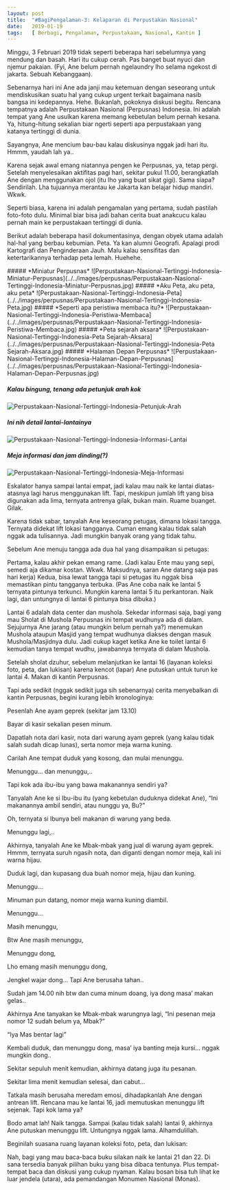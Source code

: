 ```yaml
---
layout: post
title:  "#BagiPengalaman-3: Kelaparan di Perpustakan Nasional"
date:   2019-01-19
tags:   [ Berbagi, Pengalaman, Perpustakaan, Nasional, Kantin ]
---
```

<p class="intro"><span class="dropcap">M</span>inggu, 3 Februari 2019 tidak seperti beberapa hari sebelumnya yang mendung dan basah. Hari itu cukup cerah. Pas banget buat nyuci dan njemur pakaian. (Fyi, Ane belum pernah ngelaundry lho selama ngekost di jakarta. Sebuah Kebanggaan).
</p>
<p>
Sebenarnya hari ini Ane ada janji mau ketemuan dengan seseorang untuk mendiskusikan suatu hal yang cukup urgent terkait bagaimana nasib bangsa ini kedepannya. Hehe. Bukanlah, pokoknya diskusi begitu. Rencana tempatnya adalah Perpustakaan Nasional (Perpusnas) Indonesia. Ini adalah tempat yang Ane usulkan karena memang kebetulan belum pernah kesana. Ya, hitung-hitung sekalian biar ngerti seperti apa perpustakaan yang katanya tertinggi di dunia.
</p>
<p>
Sayangnya, Ane mencium bau-bau kalau diskusinya nggak jadi hari itu. Hmmm, yaudah lah ya..
</p>
<p>
Karena sejak awal emang niatannya pengen ke Perpusnas, ya, tetap pergi. Setelah menyelesaikan aktifitas pagi hari, sekitar pukul 11.00, berangkatlah Ane dengan menggunakan ojol (itu lho yang buat sikat gigi). Sama siapa? Sendirilah. Lha tujuannya merantau ke Jakarta kan belajar hidup mandiri. Wkwk.
</p>
<p>
Seperti biasa, karena ini adalah pengamalan yang pertama, sudah pastilah foto-foto dulu. Minimal biar bisa jadi bahan cerita buat anakcucu kalau pernah main ke perpustakaan tertinggi di dunia.
</p>
<p>
Berikut adalah beberapa hasil dokumentasinya, dengan obyek utama adalah hal-hal yang berbau kebumian. Peta. Ya kan alumni Geografi. Apalagi prodi Kartografi dan Penginderaan Jauh. Malu kalau sensifitas dan ketertarikannya terhadap peta lemah. Huehehe.
</p>
##### *Miniatur Perpusnas*
![Perpustakaan-Nasional-Tertinggi-Indonesia-Miniatur-Perpusnas](../../images/perpusnas/Perpustakaan-Nasional-Tertinggi-Indonesia-Miniatur-Perpusnas.jpg)
##### *Aku Peta, aku peta, aku peta*
![Perpustakaan-Nasional-Tertinggi-Indonesia-Peta](../../images/perpusnas/Perpustakaan-Nasional-Tertinggi-Indonesia-Peta.jpg)
##### *Seperti apa peristiwa membaca itu?*
![Perpustakaan-Nasional-Tertinggi-Indonesia-Peristiwa-Membaca](../../images/perpusnas/Perpustakaan-Nasional-Tertinggi-Indonesia-Peristiwa-Membaca.jpg)
##### *Peta sejarah aksara*
![Perpustakaan-Nasional-Tertinggi-Indonesia-Peta Sejarah-Aksara](../../images/perpusnas/Perpustakaan-Nasional-Tertinggi-Indonesia-Peta Sejarah-Aksara.jpg)
##### *Halaman Depan Perpusnas*
![Perpustakaan-Nasional-Tertinggi-Indonesia-Halaman-Depan-Perpusnas](../../images/perpusnas/Perpustakaan-Nasional-Tertinggi-Indonesia-Halaman-Depan-Perpusnas.jpg)

##### *Kalau bingung, tenang ada petunjuk arah kok*
![Perpustakaan-Nasional-Tertinggi-Indonesia-Petunjuk-Arah](../../images/perpusnas/Perpustakaan-Nasional-Tertinggi-Indonesia-Petunjuk-Arah.jpg)
##### *Ini nih detail lantai-lantainya*
![Perpustakaan-Nasional-Tertinggi-Indonesia-Informasi-Lantai](../../images/perpusnas/Perpustakaan-Nasional-Tertinggi-Indonesia-Informasi-Lantai.jpg)
##### *Meja informasi dan jam dinding(?)*
![Perpustakaan-Nasional-Tertinggi-Indonesia-Meja-Informasi](../../images/perpusnas/Perpustakaan-Nasional-Tertinggi-Indonesia-Meja-Informasi.jpg)


<p>
Eskalator hanya sampai lantai empat, jadi kalau mau naik ke lantai diatas-atasnya lagi harus menggunakan lift. Tapi, meskipun jumlah lift yang bisa digunakan ada lima, ternyata antrenya gilak, bukan main. Ruame buanget. Gilak.
</p>
<p>
Karena tidak sabar, tanyalah Ane keseorang petugas, dimana lokasi tangga. Ternyata didekat lift lokasi tangganya. Cuman emang kalau tidak salah nggak ada tulisannya. Jadi mungkin banyak orang yang tidak tahu.
</p>
<p>
Sebelum Ane menuju tangga ada dua hal yang disampaikan si petugas:
</p>
<p>
Pertama, kalau akhir pekan emang rame. (Jadi kalau Ente mau yang sepi, semedi aja dikamar kostan. Wkwk. Maksudnya, saran Ane datang saja pas hari kerja)
Kedua, bisa lewat tangga tapi si petugas itu nggak bisa memastikan pintu tangganya terbuka. (Pas Ane coba naik ke lantai 5 ternyata pintunya terkunci. Mungkin karena lantai 5 itu perkantoran. Naik lagi, dan untungnya di lantai 6 pintunya bisa dibuka.)
</p>
<p>
Lantai 6 adalah data center dan mushola. Sekedar informasi saja, bagi yang mau Sholat di Mushola Perpusnas ini tempat wudhunya ada di dalam. Sejujurnya Ane jarang (atau mungkin belum pernah ya?) menemukan Mushola ataupun Masjid yang tempat wudhunya diakses dengan masuk Mushola/Masjidnya dulu. Jadi cukup kaget ketika Ane ke toilet lantai 6 kemudian tanya tempat wudhu, jawabannya ternyata di dalam Mushola.
</p>
<p>
Setelah sholat dzuhur, sebelum melanjutkan ke lantai 16 (layanan koleksi foto, peta, dan lukisan) karena kencot (lapar) Ane putuskan untuk turun ke lantai 4. Makan di kantin Perpusnas.
</p>
<p>
Tapi ada sedikit (nggak sedikit juga sih sebenarnya) cerita menyebalkan di kantin Perpusnas, begini kurang lebih kronologinya:
</p>
<p>
Pesenlah Ane ayam geprek (sekitar jam 13.10)
</p>
<p>
Bayar di kasir sekalian pesen minum.
</p>
<p>
Dapatlah nota dari kasir, nota dari warung ayam geprek (yang kalau tidak salah sudah dicap lunas), serta nomor meja warna kuning.
</p>
<p>
Carilah Ane tempat duduk yang kosong, dan mulai menunggu.
</p>
<p>
Menunggu… dan menunggu,..
</p>
<p>
Tapi kok ada ibu-ibu yang bawa makanannya sendiri ya?
</p>
<p>
Tanyalah Ane ke si Ibu-ibu itu (yang kebetulan duduknya didekat Ane), “Ini makanannya ambil sendiri, atau nunggu ya, Bu?”
</p>
<p>
Oh, ternyata si Ibunya beli makanan di warung yang beda.
</p>
<p>
Menunggu lagi,..
</p>
<p>
Akhirnya, tanyalah Ane ke Mbak-mbak yang jual di warung ayam geprek. Hmmm, ternyata suruh ngasih nota, dan diganti dengan nomor meja, kali ini warna hijau.
</p>
<p>
Duduk lagi, dan kupasang dua buah nomor meja, hijau dan kuning.
</p>
<p>
Menunggu…
</p>
<p>
Minuman pun datang, nomor meja warna kuning diambil.
</p>
<p>
Menunggu…
</p>
<p>
Masih menunggu,
</p>
<p>
Btw Ane masih menunggu,
</p>
<p>
Menunggu dong,
</p>
<p>
Lho emang masih menunggu dong,
</p>
<p>
Jengkel wajar dong… Tapi Ane berusaha tahan..
</p>
<p>
Sudah jam 14.00 nih btw dan cuma minum doang, iya dong masa’ makan gelas..
</p>
<p>
Akhirnya Ane tanyakan ke Mbak-mbak warungnya lagi, “Ini pesenan meja nomor 12 sudah belum ya, Mbak?”
</p>
<p>
“Iya Mas bentar lagi”
</p>
<p>
Kembali duduk, dan menunggu dong, masa’ iya banting meja kursi… nggak mungkin dong..
</p>
<p>
Sekitar sepuluh menit kemudian, akhirnya datang juga itu pesanan.
</p>
<p>
Sekitar lima menit kemudian selesai, dan cabut…
</p>
<p>

Tatkala masih berusaha meredam emosi, dihadapkanlah Ane dengan antrean lift. Rencana mau ke lantai 16, jadi memutuskan menunggu lift sejenak. Tapi kok lama ya?
</p>
<p>
Bodo amat lah! Naik tangga. Sampai (kalau tidak salah) lantai 9, akhirnya Ane putuskan menunggu lift. Untungnya nggak lama. Alhamdulillah.
</p>

<p>
Beginilah suasana ruang layanan koleksi foto, peta, dan lukisan:
</p>


<p>
Nah, bagi yang mau baca-baca buku silakan naik ke lantai 21 dan 22. Di sana tersedia banyak pilihan buku yang bisa dibaca tentunya. Plus tempat-tempat baca dan diskusi yang cukup nyaman. Kalau bosan bisa tuh lihat ke luar jendela (utara), ada pemandangan Monumen Nasional (Monas).
</p>
